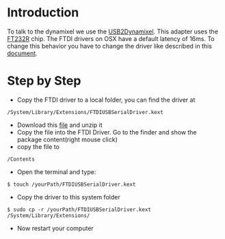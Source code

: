# Introduction #

To talk to the dynamixel we use the [USB2Dynamixel](http://support.robotis.com/en/product/auxdevice/interface/usb2dxl_manual.htm). This adapter uses the [FT232R](http://www.ftdichip.com/Products/ICs/FT232R.htm) chip.
The FTDI drivers on OSX have a default latency of 16ms. To change this behavior you have to change the driver like described in this [document](https://www.google.com/url?q=http://www.ftdichip.com/Documents/TechnicalNotes/TN_105%2520Adding%2520Support%2520for%2520New%2520FTDI%2520Devices%2520to%2520Mac%2520Driver.pdf&sa=U&ei=3y1UUO6KIMKk0AWm7IHYAg&ved=0CAYQFjAA&client=internal-uds-cse&usg=AFQjCNGiKAA-8cGM0jMNkrHasvnIyifDqw).




# Step by Step #

  * Copy the FTDI driver to a local folder, you can find the driver at
```
/System/Library/Extensions/FTDIUSBSerialDriver.kext
```
  * Download this [file](http://simple-dynamixel.googlecode.com/svn/trunk/ext/Info.plist.zip) and unzip it
  * Copy the file into the FTDI Driver. Go to the finder and show the package content(right mouse click)
  * copy the file to
```
/Contents
```
  * Open the terminal and type:
```
$ touch /yourPath/FTDIUSBSerialDriver.kext
```
  * Copy the driver to this system folder
```
$ sudo cp -r /yourPath/FTDIUSBSerialDriver.kext /System/Library/Extensions/
```
  * Now restart your computer